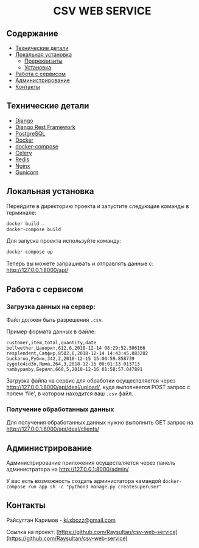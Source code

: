 <br />

  <h1 align="center">CSV WEB SERVICE</h1>

## Содержание

* [Технические детали](#технические-детали)
* [Локальная установка](#локальная-установка)
  * [Пререквизиты](#пререквизиты)
  * [Установка](#установка)
* [Работа с сервисом](#работа-с-сервисом)
* [Администрирование](#администрирование)
* [Контакты](#контакты)


## Технические детали

* [Django](https://www.djangoproject.com/)
* [Django Rest Framework](https://www.django-rest-framework.org/)
* [PostgreSQL](https://www.postgresql.org/)
* [Docker](https://docs.docker.com/)
* [docker-compose](https://docs.docker.com/compose/)
* [Celery](https://docs.celeryproject.org/en/stable/)
* [Redis](https://redis.io/documentation)
* [Nginx](https://docs.nginx.com/)
* [Gunicorn](https://docs.gunicorn.org/en/stable/configure.html)


## Локальная установка

Перейдите в директорию проекта и запустите следующие команды в терминале:
```bash
docker build .
docker-compose build
```

Для запуска проекта используйте команду:
```bash
docker-compose up
```

Теперь вы можете запрашивать и отправлять данные с: http://127.0.0.1:8000/api/


## Работа с сервисом

### Загрузка данных на сервер:
Файл должен быть разрешения `.csv`.

Пример формата данных в файле:
```
customer,item,total,quantity,date
bellwether,Цаворит,612,6,2018-12-14 08:29:52.506166
resplendent,Сапфир,8502,6,2018-12-14 14:43:45.883282
buckaroo,Рубин,342,2,2018-12-15 15:00:59.858739
zygote4id3n,Яшма,264,3,2018-12-16 00:01:13.013713
nambypamby,Берилл,660,5,2018-12-16 01:58:57.047891
```
Загрузка файла на сервис для обработки осуществляется через http://127.0.0.1:8000/api/deal/upload/, куда выполняется POST запрос с полем 'file', в котором находится ваш `.csv` файл.

### Получение обработанных данных
Для получения обработанных данных нужно выполнить GET запрос на http://127.0.0.1:8000/api/deal/clients/


## Администрирование
Администрирование приложения осуществляется через панель администратора на http://127.0.0.1:8000/admin/

У вас есть возможность создать администатора камандой `docker-compose run app sh -c "python3 manage.py createsuperuser"`


## Контакты

Райсултан Каримов - ki.xbozz@gmail.com

Ссылка на проект: [https://github.com/Raysultan/csv-web-service](https://github.com/Raysultan/csv-web-service)
